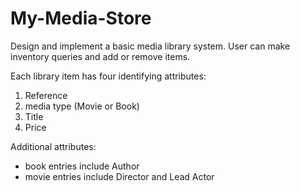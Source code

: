 # My-Media-Store

Design and implement a basic media library system. User can make inventory queries and add or remove items.

Each library item has four identifying attributes:
1. Reference
2. media type (Movie or Book)
3. Title
4. Price

Additional attributes:
* book entries include Author
* movie entries include Director and Lead Actor
